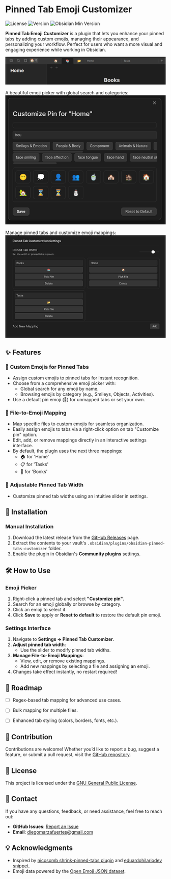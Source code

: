 # Pinned Tab Emoji Customizer

![License](https://img.shields.io/github/license/diegomarzaa/obsidian-pinned-tabs-customizer)
![Version](https://img.shields.io/github/v/release/diegomarzaa/obsidian-pinned-tabs-customizer)
![Obsidian Min Version](https://img.shields.io/badge/Obsidian-0.15.0%2B-brightgreen)

**Pinned Tab Emoji Customizer** is a plugin that lets you enhance your pinned tabs by adding custom emojis, managing their appearance, and personalizing your workflow. Perfect for users who want a more visual and engaging experience while working in Obsidian.

![Pinned Tabs Example](./imgs/pinned_tabs.png)

A beautiful emoji picker with global search and categories:
![Emoji Picker](./imgs/emoji_picker.png)

Manage pinned tabs and customize emoji mappings:
![Settings Screenshot](./imgs/settings.png)


## ✨ Features

### 🎨 **Custom Emojis for Pinned Tabs**
- Assign custom emojis to pinned tabs for instant recognition.
- Choose from a comprehensive emoji picker with:
    - Global search for any emoji by name.
    - Browsing emojis by category (e.g., Smileys, Objects, Activities).
- Use a default pin emoji (📌) for unmapped tabs or set your own.

### 📂 **File-to-Emoji Mapping**
- Map specific files to custom emojis for seamless organization.
- Easily assign emojis to tabs via a right-click option on tab "Customize pin" option.
- Edit, add, or remove mappings directly in an interactive settings interface.
- By default, the plugin uses the next three mappings:
  - 🏠 for 'Home'
  - 📋 for 'Tasks'
  - 📖 for 'Books'

### 📏 **Adjustable Pinned Tab Width**
- Customize pinned tab widths using an intuitive slider in settings.


## 🚀 Installation

### Manual Installation
1. Download the latest release from the [GitHub Releases](https://github.com/diegomarzaa/obsidian-pinned-tabs-customizer/releases) page.
2. Extract the contents to your vault's `.obsidian/plugins/obsidian-pinned-tabs-customizer` folder.
3. Enable the plugin in Obsidian's **Community plugins** settings.


## 🛠️ How to Use

### **Emoji Picker**
1. Right-click a pinned tab and select **"Customize pin"**.
2. Search for an emoji globally or browse by category.
3. Click an emoji to select it.
4. Click **Save** to apply or **Reset to default** to restore the default pin emoji.

### **Settings Interface**
1. Navigate to **Settings → Pinned Tab Customizer**.
2. **Adjust pinned tab width**:
   - Use the slider to modify pinned tab widths.
3. **Manage File-to-Emoji Mappings**:
   - View, edit, or remove existing mappings.
   - Add new mappings by selecting a file and assigning an emoji.
4. Changes take effect instantly, no restart required!

## 🌟 Roadmap
- [ ] Regex-based tab mapping for advanced use cases.
- [ ] Bulk mapping for multiple files.
- [ ] Enhanced tab styling (colors, borders, fonts, etc.).


## 🤝 Contribution
Contributions are welcome! Whether you’d like to report a bug, suggest a feature, or submit a pull request, visit the [GitHub repository](https://github.com/diegomarzaa/obsidian-pinned-tabs-customizer).


## 📝 License
This project is licensed under the [GNU General Public License](LICENSE).

## 📧 Contact

If you have any questions, feedback, or need assistance, feel free to reach out:

- **GitHub Issues**: [Report an Issue](https://github.com/diegomarzaa/obsidian-pinned-tabs-customizer/issues)
- **Email**: [diegomarzafuertes@gmail.com](mailto:diegomarzafuertes@gmail.com)


## 💡 Acknowledgments
- Inspired by [nicosomb shrink-pinned-tabs plugin](https://github.com/nicosomb/obsidian-shrink-pinned-tabs) and [eduardohilariodev snippet](https://forum.obsidian.md/t/shrink-the-size-of-pinned-tabs-just-like-on-the-browser/).
- Emoji data powered by the [Open Emoji JSON dataset](https://github.com/chalda-pnuzig/emojis.json).

